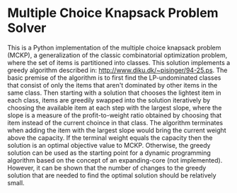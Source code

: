 # Multiple Choice Knapsack Problem Solver

This is a Python implementation of the multiple choice knapsack problem (MCKP), a generalization of the classic combinatorial optimization problem, where the set of items is partitioned into classes. This solution implements a greedy algorithm described in: http://www.diku.dk/~pisinger/94-25.ps. The basic premise of the algorithm is to first find the LP-undominated classes that consist of only the items that aren't dominated by other items in the same class. Then starting with a solution that chooses the lightest item in each class, items are greedily swapped into the solution iteratively by choosing the available item at each step with the largest slope, where the slope is a measure of the profit-to-weight ratio obtained by choosing that item instead of the current choince in that class. The algorithm terminates when adding the item with the largest slope would bring the current weight above the capacity. If the terminal weight equals the capacity then the solution is an optimal objective value to MCKP. Otherwise, the greedy solution can be used as the starting point for a dynamic programming algorithm based on the concept of an expanding-core (not implemented). However, it can be shown that the number of changes to the greedy solution that are needed to find the optimal solution should be relatively small.
